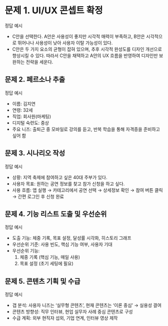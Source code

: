 # 문제 1. UI/UX 콘셉트 확정
정답 예시
- C안을 선택한다. A안은 사용성이 좋지만 시각적 매력이 부족하고, B안은 시각적으로 뛰어나나 사용성이 낮아 사용자 이탈 가능성이 있다. 
- C안은 두 가지 요소의 균형이 잡혀 있으며, 추후 시각적 완성도를 디자인 개선으로 향상시킬 수 있다. 따라서 C안을 채택하고 A안의 UX 흐름을 반영하여 디자인만 보완하는 전략을 세운다.

## 문제 2. 페르소나 추출
정답 예시
- 이름: 김지연
- 연령: 32세
- 직업: 회사원(마케팅)
- 디지털 숙련도: 중상
- 주요 니즈: 출퇴근 중 모바일로 강의를 듣고, 반복 학습을 통해 자격증을 준비하고 싶어 함

## 문제 3. 시나리오 작성
정답 예시
- 상황: 지역 축제에 참여하고 싶은 40대 주부가 있다.
- 사용자 목표: 원하는 공연 정보를 찾고 참가 신청을 하고 싶다.
- 사용 흐름: 앱 실행 → 카테고리에서 공연 선택 → 상세정보 확인 → 참여 버튼 클릭 → 간편 로그인 후 신청 완료

## 문제 4. 기능 리스트 도출 및 우선순위
정답 예시
- 도출 기능: 체중 기록, 목표 설정, 달성률 시각화, 히스토리 그래프
- 우선순위 기준: 사용 빈도, 핵심 기능 여부, 사용자 기대
- 우선순위 기능:
  1. 체중 기록 (핵심 기능, 매일 사용)
  2. 목표 설정 (초기 세팅에 필요)


## 문제 5. 콘텐츠 기획 및 수급
정답 예시
- 갭 분석: 사용자 니즈는 ‘실무형 콘텐츠’, 현재 콘텐츠는 ‘이론 중심’ → 실용성 결여
- 콘텐츠 방향성: 직무 인터뷰, 현업 실무자 사례 중심 콘텐츠로 구성
- 수급 계획: 외부 현직자 섭외, 기업 연계, 인터뷰 영상 제작
